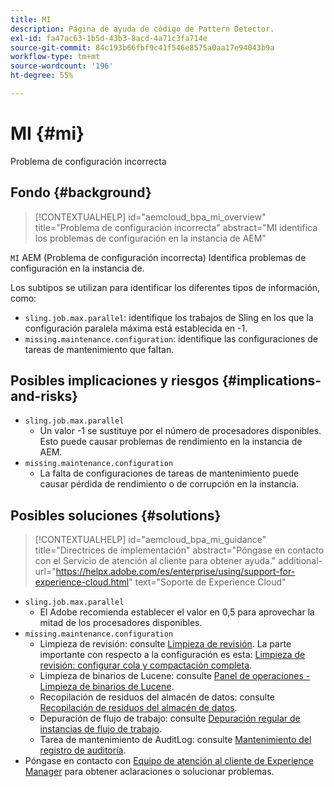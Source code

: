```yaml
---
title: MI
description: Página de ayuda de código de Pattern Detector.
exl-id: fa47ac63-1b5d-43b3-8acd-4a71c3fa714e
source-git-commit: 84c193b66fbf9c41f546e8575a0aa17e94043b9a
workflow-type: tm+mt
source-wordcount: '196'
ht-degree: 55%

---
```


# MI {#mi}

Problema de configuración incorrecta

## Fondo {#background}

>[!CONTEXTUALHELP]
>id="aemcloud_bpa_mi_overview"
>title="Problema de configuración incorrecta"
>abstract="MI identifica los problemas de configuración en la instancia de AEM"

`MI` AEM (Problema de configuración incorrecta) Identifica problemas de configuración en la instancia de.

Los subtipos se utilizan para identificar los diferentes tipos de información, como:

* `sling.job.max.parallel`: identifique los trabajos de Sling en los que la configuración paralela máxima está establecida en -1.
* `missing.maintenance.configuration`: identifique las configuraciones de tareas de mantenimiento que faltan.

## Posibles implicaciones y riesgos {#implications-and-risks}

* `sling.job.max.parallel`
   * Un valor -1 se sustituye por el número de procesadores disponibles. Esto puede causar problemas de rendimiento en la instancia de AEM.
* `missing.maintenance.configuration`
   * La falta de configuraciones de tareas de mantenimiento puede causar pérdida de rendimiento o de corrupción en la instancia.

## Posibles soluciones {#solutions}

>[!CONTEXTUALHELP]
>id="aemcloud_bpa_mi_guidance"
>title="Directrices de implementación"
>abstract="Póngase en contacto con el Servicio de atención al cliente para obtener ayuda."
>additional-url="https://helpx.adobe.com/es/enterprise/using/support-for-experience-cloud.html" text="Soporte de Experience Cloud"

* `sling.job.max.parallel`
   * El Adobe recomienda establecer el valor en 0,5 para aprovechar la mitad de los procesadores disponibles.
* `missing.maintenance.configuration`
   * Limpieza de revisión: consulte [Limpieza de revisión](https://experienceleague.adobe.com/en/docs/experience-manager-65/content/implementing/deploying/deploying/revision-cleanup). La parte importante con respecto a la configuración es esta: [Limpieza de revisión: configurar cola y compactación completa](https://experienceleague.adobe.com/en/docs/experience-manager-65/content/implementing/deploying/deploying/revision-cleanup).
   * Limpieza de binarios de Lucene: consulte [Panel de operaciones - Limpieza de binarios de Lucene](https://experienceleague.adobe.com/en/docs/experience-manager-65/content/sites/administering/operations/operations-dashboard#lucene-binaries-cleanup).
   * Recopilación de residuos del almacén de datos: consulte [Recopilación de residuos del almacén de datos](https://experienceleague.adobe.com/en/docs/experience-manager-65/content/sites/administering/operations/data-store-garbage-collection).
   * Depuración de flujo de trabajo: consulte [Depuración regular de instancias de flujo de trabajo](https://experienceleague.adobe.com/en/docs/experience-manager-65/content/sites/administering/operations/workflows-administering#regular-purging-of-workflow-instances).
   * Tarea de mantenimiento de AuditLog: consulte [Mantenimiento del registro de auditoría](https://experienceleague.adobe.com/en/docs/experience-manager-65/content/sites/administering/operations/operations-audit-log).
* Póngase en contacto con [Equipo de atención al cliente de Experience Manager](https://helpx.adobe.com/es/enterprise/using/support-for-experience-cloud.html) para obtener aclaraciones o solucionar problemas.
